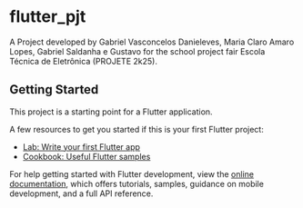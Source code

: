 # flutter_pjt

A Project developed by Gabriel Vasconcelos Danieleves, Maria Claro Amaro Lopes, Gabriel Saldanha e Gustavo for the school project fair Escola Técnica de Eletrônica (PROJETE 2k25).

## Getting Started

This project is a starting point for a Flutter application.

A few resources to get you started if this is your first Flutter project:

- [Lab: Write your first Flutter app](https://docs.flutter.dev/get-started/codelab)
- [Cookbook: Useful Flutter samples](https://docs.flutter.dev/cookbook)

For help getting started with Flutter development, view the
[online documentation](https://docs.flutter.dev/), which offers tutorials,
samples, guidance on mobile development, and a full API reference.
